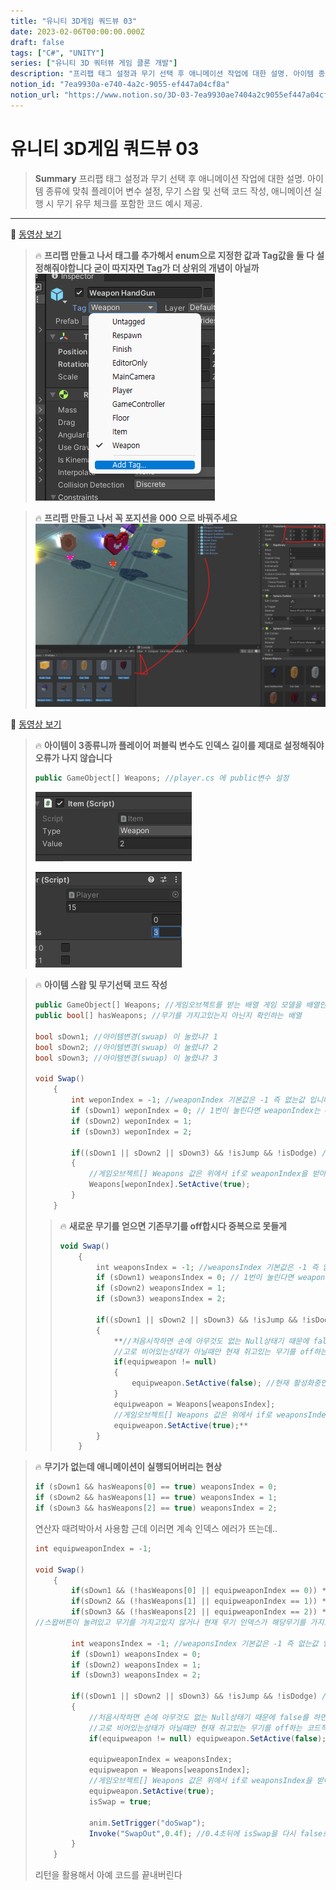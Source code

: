 ```yaml
---
title: "유니티 3D게임 쿼드뷰 03"
date: 2023-02-06T00:00:00.000Z
draft: false
tags: ["C#", "UNITY"]
series: ["유니티 3D 쿼터뷰 게임 클론 개발"]
description: "프리팹 태그 설정과 무기 선택 후 애니메이션 작업에 대한 설명. 아이템 종류에 맞춰 플레이어 변수 설정, 무기 스왑 및 선택 코드 작성, 애니메이션 실행 시 무기 유무 체크를 포함한 코드 예시 제공."
notion_id: "7ea9930a-e740-4a2c-9055-ef447a04cf8a"
notion_url: "https://www.notion.so/3D-03-7ea9930ae7404a2c9055ef447a04cf8a"
---
```


# 유니티 3D게임 쿼드뷰 03

> **Summary**
> 프리팹 태그 설정과 무기 선택 후 애니메이션 작업에 대한 설명. 아이템 종류에 맞춰 플레이어 변수 설정, 무기 스왑 및 선택 코드 작성, 애니메이션 실행 시 무기 유무 체크를 포함한 코드 예시 제공.

---

🎥 [동영상 보기](https://youtu.be/u2DLOay5oO8)

> 🔥 **프리팹 만들고 나서 태그를 추가해서 enum으로 지정한 값과 Tag값을 둘 다 설정해줘야합니다 굳이 따지자면 Tag가 더 상위의 개념이 아닐까**
> ![Image](image_8164fc682a7d.png)
>
>

> 🔥 **프리팹 만들고 나서 꼭 포지션을 000 으로 바꿔주세요**
> ![Image](image_f726f5fca0f1.png)
>
>

🎥 [동영상 보기](https://www.youtube.com/watch?v=APS9OY_p6wo&t=423s)

> 🔥 **아이템이 3종류니까 플레이어 퍼블릭 변수도 인덱스 길이를 제대로 설정해줘야 오류가 나지 않습니다**
> ```c#
> public GameObject[] Weapons; //player.cs 에 public변수 설정
> ```
>
> ![Image](image_cab0beb043f1.png)
>
> ![Image](image_b90e1cf5d382.png)
>
>

> 🔥 **아이템 스왑 및 무기선택 코드 작성**
> ```c#
> public GameObject[] Weapons; //게임오브젝트를 받는 배열 게임 모델을 배열안에 넣을 수 있음
> public bool[] hasWeapons; //무기를 가지고있는지 아닌지 확인하는 배열
>
> bool sDown1; //아이템변경(swuap) 이 눌렸냐? 1
> bool sDown2; //아이템변경(swuap) 이 눌렸냐? 2
> bool sDown3; //아이템변경(swuap) 이 눌렸냐? 3
>
> void Swap()
>     {
>         int weponIndex = -1; //weaponIndex 기본값은 -1 즉 없는값 입니다
>         if (sDown1) weponIndex = 0; // 1번이 눌린다면 weaponIndex는 0의 값을 가집니다
>         if (sDown2) weponIndex = 1;
>         if (sDown3) weponIndex = 2;
>
>         if((sDown1 || sDown2 || sDown3) && !isJump && !isDodge) //1 2 3 키 중 하나만 눌린 상태이고 점프와 회피상태가 아닐떄 실행됩니다
>         {
>             //게임오브젝트[] Weapons 값은 위에서 if로 weaponIndex을 받아오고 해당 오브젝트를 활성화시켜 보이게합니다
>             Weapons[weponIndex].SetActive(true);
>         }
>     }
> ```
>
> > 🔥 **새로운 무기를 얻으면 기존무기를 off합시다 중복으로 못들게**
> > ```javascript
> > void Swap()
> >     {
> >         int weaponsIndex = -1; //weaponsIndex 기본값은 -1 즉 없는값 입니다
> >         if (sDown1) weaponsIndex = 0; // 1번이 눌린다면 weaponsIndex는 0의 값을 가집니다
> >         if (sDown2) weaponsIndex = 1;
> >         if (sDown3) weaponsIndex = 2;
> >
> >         if((sDown1 || sDown2 || sDown3) && !isJump && !isDodge) //1 2 3 키 중 하나만 눌린 상태이고 점프와 회피상태가 아닐떄 실행됩니다
> >         {
> >             **//처음시작하면 손에 아무것도 없는 Null상태기 때문에 false를 하면 에러가뜬다
> >             //고로 비어있는상태가 아닐때만 현재 쥐고있는 무기를 off하는 코드작성
> >             if(equipweapon != null)
> >             {
> >                 equipweapon.SetActive(false); //현재 활성화중인 무기를 안보이게
> >             }
> >             equipweapon = Weapons[weaponsIndex];
> >             //게임오브젝트[] Weapons 값은 위에서 if로 weaponsIndex을 받아오고 해당 오브젝트를 활성화시켜 보이게합니다
> >             equipweapon.SetActive(true);**
> >         }
> >     }
> > ```
> >
> >
>
>

> 🔥 **무기가 없는데 애니메이션이 실행되어버리는 현상**
> ```c#
> if (sDown1 && hasWeapons[0] == true) weaponsIndex = 0;
> if (sDown2 && hasWeapons[1] == true) weaponsIndex = 1;
> if (sDown3 && hasWeapons[2] == true) weaponsIndex = 2;
> ```
>
> 연산자 때려박아서 사용함 근데 이러면 계속 인덱스 에러가 뜨는데..
>
> ```c#
> int equipweaponIndex = -1;
>
> void Swap()
>     {
>         if(sDown1 && (!hasWeapons[0] || equipweaponIndex == 0)) **return;**
>         if(sDown2 && (!hasWeapons[1] || equipweaponIndex == 1)) **return;**
>         if(sDown3 && (!hasWeapons[2] || equipweaponIndex == 2)) **return;
> //스왑버튼이 눌려있고 무기를 가지고있지 않거나 현재 무기 인덱스가 해당무기를 가지고 있을때 리턴시켜서 함수를 종료시킨다**
>
>         int weaponsIndex = -1; //weaponsIndex 기본값은 -1 즉 없는값 입니다
>         if (sDown1) weaponsIndex = 0;
>         if (sDown2) weaponsIndex = 1;
>         if (sDown3) weaponsIndex = 2;
>
>         if((sDown1 || sDown2 || sDown3) && !isJump && !isDodge) //1 2 3 키 중 하나만 눌린 상태이고 점프와 회피상태가 아닐떄 실행됩니다
>         {
>             //처음시작하면 손에 아무것도 없는 Null상태기 때문에 false를 하면 에러가뜬다
>             //고로 비어있는상태가 아닐때만 현재 쥐고있는 무기를 off하는 코드작성
>             if(equipweapon != null) equipweapon.SetActive(false);
>
>             equipweaponIndex = weaponsIndex;
>             equipweapon = Weapons[weaponsIndex];
>             //게임오브젝트[] Weapons 값은 위에서 if로 weaponsIndex을 받아오고 해당 오브젝트를 활성화시켜 보이게합니다
>             equipweapon.SetActive(true);
>             isSwap = true;
>
>             anim.SetTrigger("doSwap");
>             Invoke("SwapOut",0.4f); //0.4초뒤에 isSwap을 다시 false로 되돌린다
>         }
>     }
> ```
>
> 리턴을 활용해서 아예 코드를 끝내버린다
>
>

